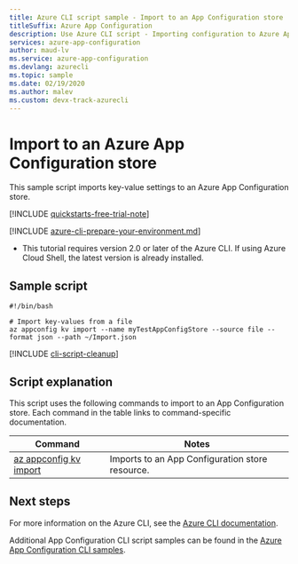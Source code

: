 ```yaml
---
title: Azure CLI script sample - Import to an App Configuration store
titleSuffix: Azure App Configuration
description: Use Azure CLI script - Importing configuration to Azure App Configuration
services: azure-app-configuration
author: maud-lv
ms.service: azure-app-configuration
ms.devlang: azurecli
ms.topic: sample
ms.date: 02/19/2020
ms.author: malev 
ms.custom: devx-track-azurecli
---
```


# Import to an Azure App Configuration store

This sample script imports key-value settings to an Azure App Configuration store.

[!INCLUDE [quickstarts-free-trial-note](../../../includes/quickstarts-free-trial-note.md)]

[!INCLUDE [azure-cli-prepare-your-environment.md](~/articles/reusable-content/azure-cli/azure-cli-prepare-your-environment.md)]

 - This tutorial requires version 2.0 or later of the Azure CLI. If using Azure Cloud Shell, the latest version is already installed.

## Sample script

```azurecli-interactive
#!/bin/bash

# Import key-values from a file
az appconfig kv import --name myTestAppConfigStore --source file --format json --path ~/Import.json
```

[!INCLUDE [cli-script-cleanup](../../../includes/cli-script-clean-up.md)]

## Script explanation

This script uses the following commands to import to an App Configuration store. Each command in the table links to command-specific documentation.

| Command | Notes |
|---|---|
| [az appconfig kv import](/cli/azure/appconfig/kv#az-appconfig-kv-import) | Imports to an App Configuration store resource. |

## Next steps

For more information on the Azure CLI, see the [Azure CLI documentation](/cli/azure).

Additional App Configuration CLI script samples can be found in the [Azure App Configuration CLI samples](../cli-samples.md).
